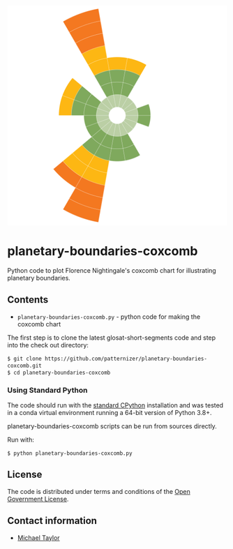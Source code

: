 ![image](https://github.com/patternizer/planetary-boundaries-coxcomb/blob/main/planetary-boundaries.png)

# planetary-boundaries-coxcomb

Python code to plot Florence Nightingale's coxcomb chart for illustrating planetary boundaries. 

## Contents

* `planetary-boundaries-coxcomb.py` - python code for making the coxcomb chart

The first step is to clone the latest glosat-short-segments code and step into the check out directory: 

    $ git clone https://github.com/patternizer/planetary-boundaries-coxcomb.git
    $ cd planetary-boundaries-coxcomb

### Using Standard Python

The code should run with the [standard CPython](https://www.python.org/downloads/) installation and was tested in a conda virtual environment running a 64-bit version of Python 3.8+.

planetary-boundaries-coxcomb scripts can be run from sources directly.

Run with:

    $ python planetary-boundaries-coxcomb.py

## License

The code is distributed under terms and conditions of the [Open Government License](http://www.nationalarchives.gov.uk/doc/open-government-licence/version/3/).

## Contact information

* [Michael Taylor](michael.a.taylor@uea.ac.uk)

